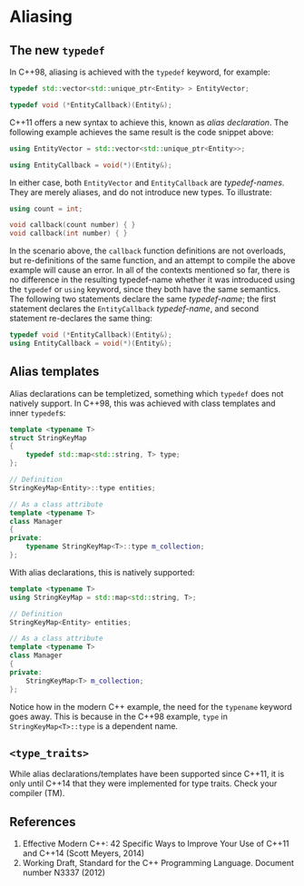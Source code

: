 # Aliasing

## The new `typedef`

In C++98, aliasing is achieved with the `typedef` keyword, for example:
```C++
typedef std::vector<std::unique_ptr<Entity> > EntityVector;

typedef void (*EntityCallback)(Entity&);
```
C++11 offers a new syntax to achieve this, known as *alias declaration*. The following example achieves the same result is the code snippet above:
```C++
using EntityVector = std::vector<std::unique_ptr<Entity>>;

using EntityCallback = void(*)(Entity&);
```
In either case, both `EntityVector` and `EntityCallback` are *typedef-names*. They are merely aliases, and do not introduce new types. To illustrate:
```C++
using count = int;

void callback(count number) { }
void callback(int number) { }
```
In the scenario above, the `callback` function definitions are not overloads, but re-definitions of the same function, and an attempt to compile the above example will cause an error. In all of the contexts mentioned so far, there is no difference in the resulting typedef-name whether it was introduced using the `typedef` or `using` keyword, since they both have the same semantics. The following two statements declare the same *typedef-name*; the first statement declares the `EntityCallback` *typedef-name*, and second statement re-declares the same thing:
```C++
typedef void (*EntityCallback)(Entity&);
using EntityCallback = void(*)(Entity&);
```
## Alias templates

Alias declarations can be templetized, something which `typedef` does not natively support. In C++98, this was achieved with class templates and inner `typedef`s:
```C++
template <typename T>
struct StringKeyMap
{
    typedef std::map<std::string, T> type;
};

// Definition
StringKeyMap<Entity>::type entities;

// As a class attribute
template <typename T>
class Manager
{
private:
    typename StringKeyMap<T>::type m_collection;
};
```

With alias declarations, this is natively supported:
```C++
template <typename T>
using StringKeyMap = std::map<std::string, T>;

// Definition
StringKeyMap<Entity> entities;

// As a class attribute
template <typename T>
class Manager
{
private:
    StringKeyMap<T> m_collection;
};
```
Notice how in the modern C++ example, the need for the `typename` keyword goes away. This is because in the C++98 example, `type` in `StringKeyMap<T>::type` is a dependent name.


## `<type_traits>`

While alias declarations/templates have been supported since C++11, it is only until C++14 that they were implemented for type traits. Check your compiler (TM).

## References
1. Effective Modern C++: 42 Specific Ways to Improve Your Use of C++11 and C++14 (Scott Meyers, 2014)
2. Working Draft, Standard for the C++ Programming Language. Document number N3337 (2012) 
